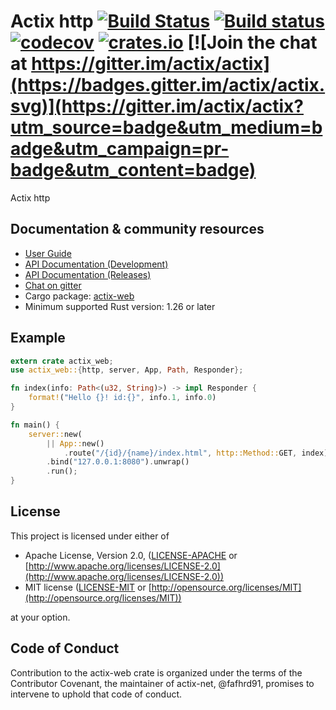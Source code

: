# Actix http [![Build Status](https://travis-ci.org/fafhrd91/actix-http.svg?branch=master)](https://travis-ci.org/actix/actix-web) [![Build status](https://ci.appveyor.com/api/projects/status/kkdb4yce7qhm5w85/branch/master?svg=true)](https://ci.appveyor.com/project/fafhrd91/actix-web-hdy9d/branch/master) [![codecov](https://codecov.io/gh/actix/actix-web/branch/master/graph/badge.svg)](https://codecov.io/gh/actix/actix-web) [![crates.io](https://meritbadge.herokuapp.com/actix-web)](https://crates.io/crates/actix-web) [![Join the chat at https://gitter.im/actix/actix](https://badges.gitter.im/actix/actix.svg)](https://gitter.im/actix/actix?utm_source=badge&utm_medium=badge&utm_campaign=pr-badge&utm_content=badge)

Actix http

## Documentation & community resources

* [User Guide](https://actix.rs/docs/)
* [API Documentation (Development)](https://actix.rs/actix-web/actix_web/)
* [API Documentation (Releases)](https://actix.rs/api/actix-web/stable/actix_web/)
* [Chat on gitter](https://gitter.im/actix/actix)
* Cargo package: [actix-web](https://crates.io/crates/actix-web)
* Minimum supported Rust version: 1.26 or later

## Example

```rust
extern crate actix_web;
use actix_web::{http, server, App, Path, Responder};

fn index(info: Path<(u32, String)>) -> impl Responder {
    format!("Hello {}! id:{}", info.1, info.0)
}

fn main() {
    server::new(
        || App::new()
            .route("/{id}/{name}/index.html", http::Method::GET, index))
        .bind("127.0.0.1:8080").unwrap()
        .run();
}
```

## License

This project is licensed under either of

* Apache License, Version 2.0, ([LICENSE-APACHE](LICENSE-APACHE) or [http://www.apache.org/licenses/LICENSE-2.0](http://www.apache.org/licenses/LICENSE-2.0))
* MIT license ([LICENSE-MIT](LICENSE-MIT) or [http://opensource.org/licenses/MIT](http://opensource.org/licenses/MIT))

at your option.

## Code of Conduct

Contribution to the actix-web crate is organized under the terms of the
Contributor Covenant, the maintainer of actix-net, @fafhrd91, promises to
intervene to uphold that code of conduct.
